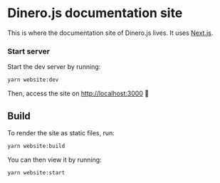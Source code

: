 # Dinero.js documentation site

This is where the documentation site of Dinero.js lives. It uses [Next.js](https://nextjs.org/).

### Start server

Start the dev server by running:

```sh
yarn website:dev
```

Then, access the site on [http://localhost:3000](http://localhost:3000) 🚀

## Build

To render the site as static files, run:

```sh
yarn website:build
```

You can then view it by running:

```sh
yarn website:start
```
